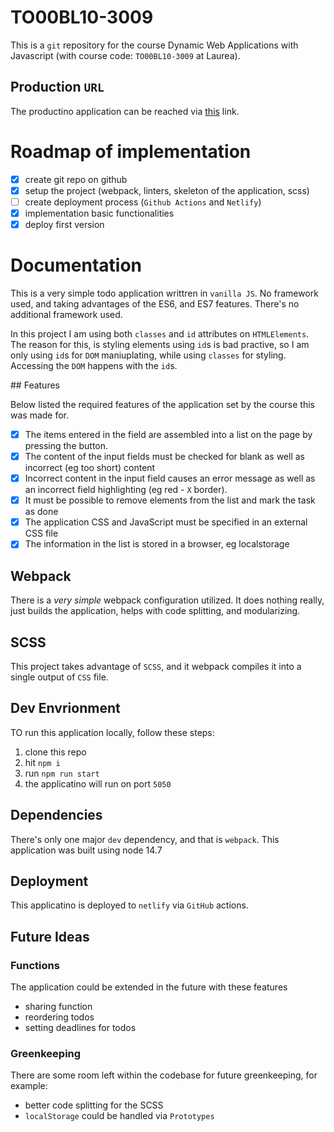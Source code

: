 # TO00BL10-3009

This is a `git` repository for the course Dynamic Web Applications with Javascript (with course code: `TO00BL10-3009` at Laurea).

## Production `URL`

The productino application can be reached via [this](https://zilahir-todo.netlify.app/) link.

# Roadmap of implementation

- [x] create git repo on github
- [x] setup the project (webpack, linters, skeleton of the application, scss)
- [ ] create deployment process (`Github Actions` and `Netlify`)
- [x] implementation basic functionalities
- [x] deploy first version

# Documentation

This is a very simple todo application writtren in `vanilla JS`. No framework used, and taking advantages of the ES6, and ES7 features. There's no additional framework used.

In this project I am using both `classes` and `id` attributes on `HTMLElements`. The reason for this, is styling elements using `id`s is bad practive, so I am only using `id`s for `DOM` maniuplating, while using `classes` for styling. Accessing the `DOM` happens with the `id`s.

## Features

Below listed the required features of the application set by the course this was made for.

- [x] The items entered in the field are assembled into a list on the page by pressing the button.
- [x] The content of the input fields must be checked for blank as well as incorrect (eg too short) content
- [x] Incorrect content in the input field causes an error message as well as an incorrect field highlighting (eg red - `X` border).
- [x] It must be possible to remove elements from the list and mark the task as done
- [x] The application CSS and JavaScript must be specified in an external CSS file
- [x] The information in the list is stored in a browser, eg localstorage

## Webpack

There is a _very simple_ webpack configuration utilized. It does nothing really, just builds the application, helps with code splitting, and modularizing.

## SCSS

This project takes advantage of `SCSS`, and it webpack compiles it into a single output of `CSS` file.

## Dev Envrionment

TO run this application locally, follow these steps:

1) clone this repo
2) hit `npm i`
3) run `npm run start`
4) the applicatino will run on port `5050`

## Dependencies

There's only one major `dev` dependency, and that is `webpack`. This application was built using node 14.7

## Deployment

This applicatino is deployed to `netlify` via `GitHub` actions.

## Future Ideas

### Functions

The application could be extended in the future with these features

- sharing function
- reordering todos
- setting deadlines for todos

### Greenkeeping

There are some room left within the codebase for future greenkeeping, for example: 

- better code splitting for the SCSS
- `localStorage` could be handled via `Prototypes`